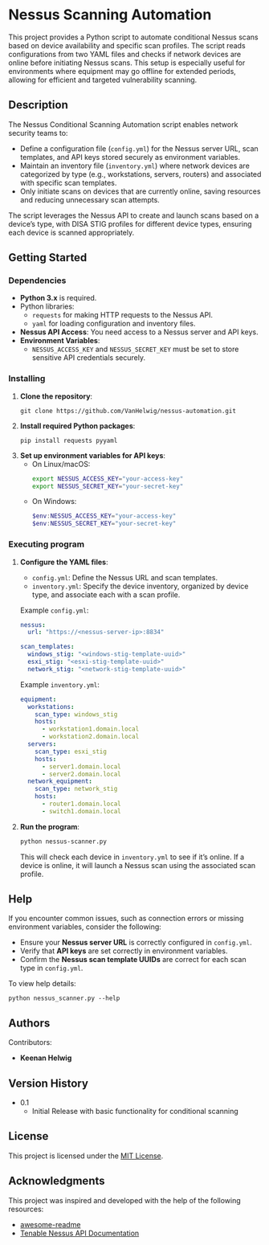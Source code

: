 # Nessus Scanning Automation

This project provides a Python script to automate conditional Nessus scans based on device availability and specific scan profiles. The script reads configurations from two YAML files and checks if network devices are online before initiating Nessus scans. This setup is especially useful for environments where equipment may go offline for extended periods, allowing for efficient and targeted vulnerability scanning.

## Description

The Nessus Conditional Scanning Automation script enables network security teams to:
- Define a configuration file (`config.yml`) for the Nessus server URL, scan templates, and API keys stored securely as environment variables.
- Maintain an inventory file (`inventory.yml`) where network devices are categorized by type (e.g., workstations, servers, routers) and associated with specific scan templates.
- Only initiate scans on devices that are currently online, saving resources and reducing unnecessary scan attempts.

The script leverages the Nessus API to create and launch scans based on a device’s type, with DISA STIG profiles for different device types, ensuring each device is scanned appropriately.

## Getting Started

### Dependencies

* **Python 3.x** is required.
* Python libraries:
  - `requests` for making HTTP requests to the Nessus API.
  - `yaml` for loading configuration and inventory files.
* **Nessus API Access**: You need access to a Nessus server and API keys.
* **Environment Variables**:
  - `NESSUS_ACCESS_KEY` and `NESSUS_SECRET_KEY` must be set to store sensitive API credentials securely.

### Installing

1. **Clone the repository**:
   ```
   git clone https://github.com/VanHelwig/nessus-automation.git
   ```
2. **Install required Python packages**:
   ```
   pip install requests pyyaml
   ```
3. **Set up environment variables for API keys**:
   - On Linux/macOS:
     ```bash
     export NESSUS_ACCESS_KEY="your-access-key"
     export NESSUS_SECRET_KEY="your-secret-key"
     ```
   - On Windows:
     ```powershell
     $env:NESSUS_ACCESS_KEY="your-access-key"
     $env:NESSUS_SECRET_KEY="your-secret-key"
     ```

### Executing program

1. **Configure the YAML files**:
   - `config.yml`: Define the Nessus URL and scan templates.
   - `inventory.yml`: Specify the device inventory, organized by device type, and associate each with a scan profile.

   Example `config.yml`:
   ```yaml
   nessus:
     url: "https://<nessus-server-ip>:8834"

   scan_templates:
     windows_stig: "<windows-stig-template-uuid>"
     esxi_stig: "<esxi-stig-template-uuid>"
     network_stig: "<network-stig-template-uuid>"
   ```

   Example `inventory.yml`:
   ```yaml
   equipment:
     workstations:
       scan_type: windows_stig
       hosts:
         - workstation1.domain.local
         - workstation2.domain.local
     servers:
       scan_type: esxi_stig
       hosts:
         - server1.domain.local
         - server2.domain.local
     network_equipment:
       scan_type: network_stig
       hosts:
         - router1.domain.local
         - switch1.domain.local
   ```

2. **Run the program**:
   ```bash
   python nessus-scanner.py
   ```

   This will check each device in `inventory.yml` to see if it’s online. If a device is online, it will launch a Nessus scan using the associated scan profile.

## Help

If you encounter common issues, such as connection errors or missing environment variables, consider the following:

* Ensure your **Nessus server URL** is correctly configured in `config.yml`.
* Verify that **API keys** are set correctly in environment variables.
* Confirm the **Nessus scan template UUIDs** are correct for each scan type in `config.yml`.

To view help details:
```
python nessus_scanner.py --help
```

## Authors

Contributors:
- **Keenan Helwig**  
 

## Version History

* 0.1
    * Initial Release with basic functionality for conditional scanning

## License

This project is licensed under the [MIT License](LICENSE.md).

## Acknowledgments

This project was inspired and developed with the help of the following resources:
* [awesome-readme](https://github.com/matiassingers/awesome-readme)
* [Tenable Nessus API Documentation](https://docs.tenable.com/nessus/)
